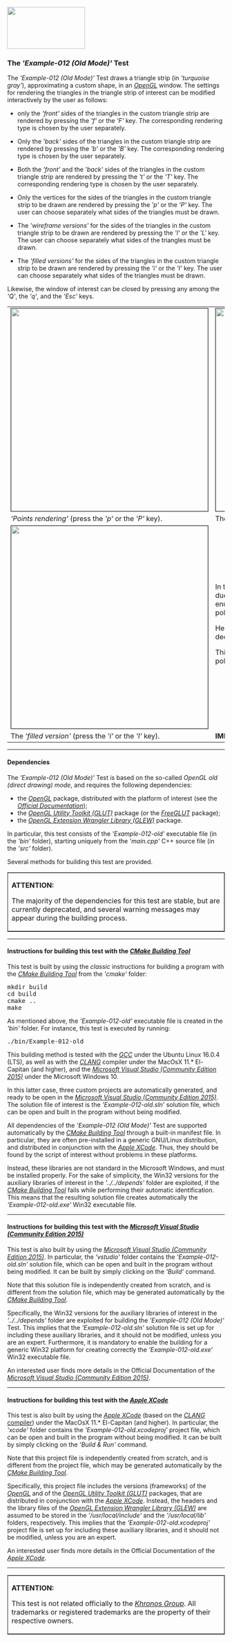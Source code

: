 <A href="http://www.opengl.org"><IMG src='https://www.khronos.org/assets/images/api_logos/opengl.png' border=0 width="180" 
height="97"></A>

<H3>The <i>'Example-012 (Old Mode)'</i> Test</H3>

The <i>'Example-012 (Old Mode)'</i> Test draws a triangle strip (in <i>'turquoise gray'</i>), approximating a custom shape, in an <A href="http://www.opengl.org"><i>OpenGL</i></A> window. The settings for rendering the triangles in the triangle strip of interest can be modified interactively by the user as follows:<p><ul>
<li>only the <i>'front'</i> sides of the triangles in the custom triangle strip are rendered by pressing the <i>'f'</i> or the <i>'F'</i> key. The corresponding rendering type is chosen by the user separately.<p></li>
<li>Only the <i>'back'</i> sides of the triangles in the custom triangle strip are rendered by pressing the <i>'b'</i> or the <i>'B'</i> key. The corresponding rendering type is chosen by the user separately.<p></li>
<li>Both the <i>'front'</i> and the <i>'back'</i> sides of the triangles in the custom triangle strip are rendered by pressing the <i>'t'</i> or the <i>'T'</i> key. The corresponding rendering type is chosen by the user separately.<p></li>
<li>Only the vertices for the sides of the triangles in the custom triangle strip to be drawn are rendered by pressing the <i>'p'</i> or the <i>'P'</i> key. The user can choose separately what sides of the triangles must be drawn.<p></li>
<li>The <i>'wireframe versions'</i> for the sides of the triangles in the custom triangle strip to be drawn are rendered by pressing the <i>'l'</i> or the <i>'L'</i> key. The user can choose separately what sides of the triangles must be drawn.<p></li>
<li>The <i>'filled versions'</i> for the sides of the triangles in the custom triangle strip to be drawn are rendered by pressing the <i>'i'</i> or the <i>'I'</i> key. The user can choose separately what sides of the triangles must be drawn.<p></li></ul><p>Likewise, the window of interest can be closed by pressing any among the <i>'Q'</i>, the <i>'q'</i>, and the <i>'Esc'</i> keys.<p><table border=0 width=100%><tr>
<td width=50%><IMG style=float:middle src='http://davidcanino.github.io/img/shots_opengl/shot_example012_old_frontside_points.png' border='1' width='456' height='470'></td>
<td width=50%><IMG style=float:middle src='http://davidcanino.github.io/img/shots_opengl/shot_example012_old_frontside_wireframe.png' border='1' width='456' height='470'></td></tr>
<tr><td><i>'Points rendering'</i> (press the <i>'p'</i> or the <i>'P'</i> key).</td><td>The <i>'wireframe version'</i> (press the <i>'l'</i> or the <i>'L'</i> key).</td></tr>
<tr>
<td width=50%><IMG style=float:middle src='http://davidcanino.github.io/img/shots_opengl/shot_example012_old_frontside_filled.png' border='1' width='456' height='470'></td>
<td>In this case, the <i>'back'</i> side of the polygon is not rendered, due to its vertices order. In the code, these latters are enumerated in the counter-clockwise order, thus the polygon is a front-faced polygon.<p>

Hence, the scene remains unchanged, when the user decides to render the <i>'back'</i> side of the polygon.<p>This is true, even if changing the rendering type for the polygon (points, wireframe, filled).</td>
</tr>
<tr><td width=50%>The <i>'filled version'</i> (press the <i>'i'</i> or the <i>'I'</i> key).</td><td><b>IMPORTANT</b></td></tr>
</table>


<hr><p>

<h4>Dependencies</h4>

The <i>'Example-012 (Old Mode)'</i> Test is based on the so-called <i>OpenGL old (direct drawing) mode</i>, and requires the following dependencies:<ul>

<li>the <A href="http://www.opengl.org"><i>OpenGL</i></A> package, distributed with the platform of interest (see the <i><A href="https://www.khronos.org/opengl/wiki/Getting_Started">Official Documentation</A></i>);</li>
<li>the <i><A href="https://www.opengl.org/resources/libraries/glut/">OpenGL Utility Toolkit (GLUT)</A></i> package (or the <A href="http://freeglut.sourceforge.net/"><i>FreeGLUT</i></A> package);</li>
<li>the <A href="http://glew.sourceforge.net/"><i>OpenGL Extension Wrangler Library (GLEW)</i></A> package.</li></ul><p>In particular, this test consists of the <i>'Example-012-old'</i> executable file (in the <i>'bin'</i> folder), starting uniquely from the <i>'main.cpp'</i> C++ source file (in the <i>'src'</i> folder).<p>Several methods for building this test are provided.<p><table border=1><tr><td><p><b>ATTENTION:</b><p>The majority of the dependencies for this test are stable, but are currently deprecated, and several warning messages may appear during the building process.<p></td></tr></table><p><hr><p>

<h4>Instructions for building this test with the <i><A href="http://cmake.org">CMake Building Tool</A></i></h4>

This test is built by using the <i>classic</i> instructions for building a program with the <i><A href="http://cmake.org">CMake Building Tool</A></i> from the <i>'cmake'</i> folder:
<pre>mkdir build
cd build
cmake ..
make
</pre><p>As mentioned above, the <i>'Example-012-old'</i> executable file is created in the <i>'bin'</i> folder. For instance, this test is executed by running:<pre>./bin/Example-012-old</pre><p>This building method is tested with the <A href="http://gcc.gnu.org/"><i>GCC</i></A> under the Ubuntu Linux 16.0.4 (LTS), as well as with the <A href="http://clang.llvm.org/"><i>CLANG</i></A> compiler under the MacOsX 11.* El-Capitan (and higher), and the <A href="http://www.visualstudio.com/"><i>Microsoft Visual Studio (Community Edition 2015)</i></A> under the Microsoft Windows 10.<p>In this latter case, three custom projects are automatically generated, and ready to be open in the <A href="http://www.visualstudio.com/"><i>Microsoft Visual Studio (Community Edition 2015)</i></A>. The solution file of interest is the <i>'Example-012-old.sln'</i> solution file, which can be open and built in the program without being modified.<p>

All dependencies of the <i>'Example-012 (Old Mode)'</i> Test are supported automatically by the <i><A href="http://cmake.org">CMake Building Tool</A></i> through a built-in manifest file. In particular, they are often pre-installed in a generic GNU/Linux distribution, and distributed in conjunction with the <A href="http://developer.apple.com/xcode/"><i>Apple XCode</i></A>. Thus, they should be found by the script of interest without problems in these platforms.<p>Instead, these libraries are not standard in the Microsoft Windows, and must be installed properly. For the sake of simplicity, the Win32 versions for the auxiliary libraries of interest in the <i>'../../depends'</i> folder are exploited, if the <i><A href="http://cmake.org">CMake Building Tool</A></i> fails while performing their automatic identification. This means that the resulting solution file creates automatically the <i>'Example-012-old.exe'</i> Win32 executable file.<p><hr><p>

<h4>Instructions for building this test with the <i><A href="http://www.visualstudio.com/">Microsoft Visual Studio (Community Edition 2015)</A></i></h4>

This test is also built by using the <A href="http://www.visualstudio.com/"><i>Microsoft Visual Studio (Community Edition 2015)</i></A>. In particular, the <i>'vstudio'</i> folder contains the <i>'Example-012-old.sln'</i> solution file, which can be open and built in the program without being modified. It can be built by simply clicking on the <i>'Build'</i> command.

Note that this solution file is independently created from scratch, and is different from the solution file, which may be generated automatically by the <i><A href="http://cmake.org">CMake Building Tool</A></i>.

Specifically, the Win32 versions for the auxiliary libraries of interest in the <i>'../../depends'</i> folder are exploited for building the  <i>'Example-012 (Old Mode)'</i> Test. This implies that the <i>'Example-012-old.sln'</i> solution file is set up for including these auxiliary libraries, and it should not be modified, unless you are an expert. Furthermore, it is mandatory to enable the building for a generic Win32 platform for creating correctly the <i>'Example-012-old.exe'</i> Win32 executable file.<p>An interested user finds more details in the Official Documentation of the <i><A href="http://www.visualstudio.com/">Microsoft Visual Studio (Community Edition 2015)</A></i>.<p><hr><p>

<h4>Instructions for building this test with the <i><A href="http://developer.apple.com/xcode/">Apple XCode</A></i></h4>

This test is also built by using the <A href="http://developer.apple.com/xcode/"><i>Apple XCode</i></A> (based on the <A href="http://clang.llvm.org/"><i>CLANG</i> compiler</A>) under the MacOsX 11.* El-Capitan (and higher). In particular, the <i>'xcode'</i> folder contains the <i>'Example-012-old.xcodeproj'</i> project file, which can be open and built in the program without being modified. It can be built by simply clicking on the <i>'Build & Run'</i> command.

Note that this project file is independently created from scratch, and is different from the project file, which may be generated automatically by the <i><A href="http://cmake.org">CMake Building Tool</A></i>.<p>

Specifically, this project file includes the versions (frameworks) of the <A href="http://www.opengl.org"><i>OpenGL</i></A> and of the <i><A href="https://www.opengl.org/resources/libraries/glut/">OpenGL Utility Toolkit (GLUT)</A></i> packages, that are distributed in conjunction with the <A href="http://developer.apple.com/xcode/"><i>Apple XCode</i></A>. Instead, the headers and the library files of the <A href="http://glew.sourceforge.net/"><i>OpenGL Extension Wrangler Library (GLEW)</i></A> are assumed to be stored in the <i>'/usr/local/include'</i> and the <i>'/usr/local/lib'</i> folders, respectively. This implies that the <i>'Example-012-old.xcodeproj'</i> project file is set up for including these auxiliary libraries, and it should not be modified, unless you are an expert.<p>An interested user finds more details in the Official Documentation of the <A href="http://developer.apple.com/xcode/"><i>Apple XCode</i></A>.<p><hr><p><table border=1><tr><td><p><b>ATTENTION:</b><p>This test is not related officially to the <i><A href="https://www.khronos.org/">Khronos Group</A></i>. All trademarks or registered trademarks are the property of their respective owners.</td></tr></table>

